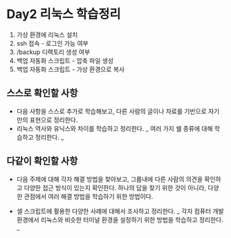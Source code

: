 # Day2 리눅스 학습정리

1. 가상 환경에 리눅스 설치
2. ssh 접속 - 로그인 가능 여부
3. /backup 디렉토리 생성 여부
4. 백업 자동화 스크립트 - 압축 파일 생성
5. 백업 자동화 스크립트 - 가상 환경으로 복사

## 스스로 확인할 사항

- 다음 사항을 스스로 추가로 학습해보고, 다른 사람의 글이나 자료를 기반으로 자기만의 표현으로 정리한다.
- 리눅스 역사와 유닉스와 차이를 학습하고 정리한다. _
  여러 가지 쉘 종류에 대해 학습하고 정리한다. _

## 다같이 확인할 사항

- 다음 주제에 대해 각자 해결 방법을 찾아보고, 그룹내에 다른 사람의 의견을 확인하고 다양한 접근 방식이 있는지 확인한다.
  하나의 답을 찾기 위한 것이 아니라, 다양한 관점에서 여러 해결 방법을 학습하기 위한 방법이다.

- 셀 스크립트에 활용한 다양한 사례에 대해서 조사하고 정리한다. _
  각자 컴퓨터 개발 환경에서 리눅스와 비슷한 터미널 환경을 설정하기 위한 방법을 학습하고 정리한다. _
